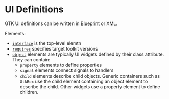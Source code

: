 # UI Definitions

GTK UI definitions can be written in [Blueprint](https://jwestman.pages.gitlab.gnome.org/blueprint-compiler/) or XML.


Elements:

-   [`interface`](https://docs.gtk.org/gtk4/class.Builder.html#structure-of-ui-definitions) is the top-level elemtn
-   [`requires`](https://docs.gtk.org/gtk4/class.Builder.html#requirements) specifies target toolkit versions
-   [`object`](https://docs.gtk.org/gtk4/class.Builder.html#objects) elements are typically UI widgets defined by their class attribute. They can contain:
    -   `property` elements to define properties
    -   `signal` elements connect signals to handlers
    -   `child` elements describe child objects. 
        Generic containers such as `GtkBox` use the child element containing an object element to describe the child.
        Other widgets use a property element to define children.

